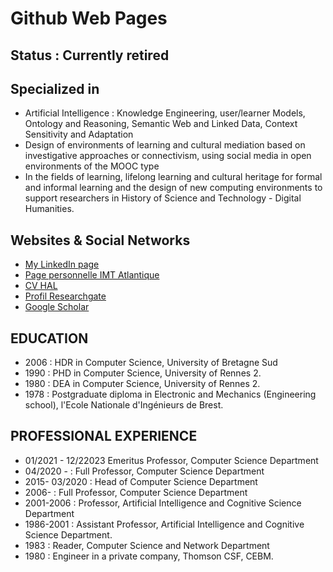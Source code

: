 # Github Web Pages

## Status : Currently retired

## Specialized in
* Artificial Intelligence : Knowledge Engineering, user/learner Models, Ontology and Reasoning, Semantic Web and Linked Data, Context Sensitivity and Adaptation
* Design of environments of learning and cultural mediation based on investigative approaches or connectivism, using social media in open environments of the MOOC type
* In the fields of learning, lifelong learning and cultural heritage for formal and informal learning and the design of new computing environments to support researchers in History of Science and Technology - Digital Humanities.

## Websites & Social Networks

* <a href="https://www.linkedin.com/in/sergegarlatti/" target="_blank" rel="noopener noreferrer"> My LinkedIn page </a>
* <a href="https://www.imt-atlantique.fr/fr/personne/serge-garlatti" target="_blank" rel="noopener noreferrer"> Page personnelle IMT Atlantique </a>
* <a href="https://cv.archives-ouvertes.fr/serge-garlatti" target="_blank" rel="noopener noreferrer"> CV HAL </a>
* <a href="https://www.researchgate.net/profile/Serge-Garlatti" target="_blank" rel="noopener noreferrer"> Profil Researchgate </a>
* <a href="https://scholar.google.fr/citations?view_op=list_works&hl=fr&user=yCdOUkUAAAAJ&gmla=AJsN-F4mAq6P6-KVZwH0xdTrWGOMPNylF17kmPamTpVtKMETOQYq3NsLYgnrtCyD9yfGnEsf-mLDGHS21FCEmocw8j3Po4YIT2-aBtx3d090iG4hJvnSRX7FSmTglHkyRBrAWAYMy6kQcCSEVlVCTKpAuL_AG94i5F2mYOT-s6Wfe_zmeg5oOFU" target="_blank" rel="noopener noreferrer"> Google Scholar </a>

## EDUCATION

* 2006 : HDR  in Computer Science, University of  Bretagne Sud
* 1990 : PHD in Computer Science, University of Rennes 2.
* 1980 : DEA in Computer Science, University of Rennes 2.
* 1978 : Postgraduate diploma in Electronic and Mechanics (Engineering school), l'Ecole Nationale d'Ingénieurs de Brest.

## PROFESSIONAL EXPERIENCE

*  01/2021 - 12/22023 Emeritus Professor, Computer Science Department
*  04/2020 - : Full Professor, Computer Science Department
* 2015- 03/2020 : Head of Computer Science Department
* 2006- : Full Professor, Computer Science Department
* 2001-2006 : Professor, Artificial Intelligence and Cognitive Science Department
* 1986-2001 : Assistant Professor, Artificial Intelligence and Cognitive Science Department.
* 1983 : Reader, Computer Science and Network Department
* 1980 : Engineer in a private company, Thomson CSF, CEBM.
